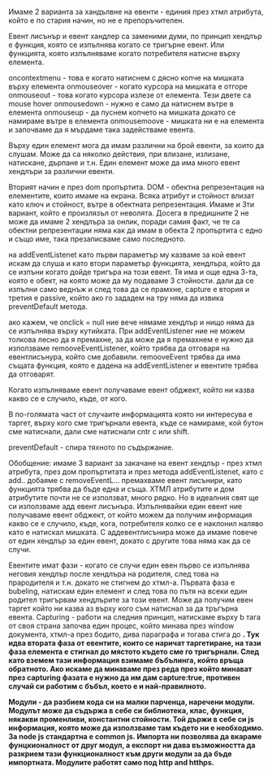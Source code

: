Имаме 2 варианта за хандълвне на евенти - единия през хтмл атрибута, който е по стария начин, но не е препоръчителен.

Евент лисънър и евент хандлер са заменими думи, по принцип хендлър е функция, която се изпълнява когато се тригърне евент. Или функцията, която изпълняваме когато потребителя натисне върху елемента.

oncontextmenu - това е когато натиснем с дясно копче на мишката върху елемента
onmouseover - когато курсора на мишката е отгоре
onmouseout - това когато курсора излезе от елемента. Тези двете са mouse hover
onmousedown  - нужно е само да натиснем вътре в елемента
onmouseup - да пуснем копчето на мишката докато се намираме вътре в елемента
onmousemoove - мишката ни е на елемента и започваме да я мърдаме така задействаме евента. 

Върху един елемент мога да имам различни на брой евенти, за които да слушам. Може да са няколко действия, при влизане, излизане, натискане, дърпане и т.н. Един елемент може да има много евент хендлъри за различни евенти. 

Вторият начин е през dom пропъртита. DOM - обектна репрезентация на елементите, които имаме на екрана. Всяка атрибут и стойност влизат като ключ и стойност, вътре в обектната репрезентация.
Имаме и 3ти вариант, който е произлязъл от неволята. Досега в предишните 2 не може да имаме 2 хендлъра за онлик, поради самия факт, че те са обектни репрезентации няма как да имам в обекта 2 пропъртита с едно и също име, така презаписваме само последното. 

на addEventListenet като първи параметър му казваме за кой евент искам да слуша и като втори параметър функцията, хендлъра, който да се изпъни когато дойде тригъра на този евент. Тя има и още една 3-та, която е обект, на която може да му подаваме 3 стойности. дали да се изпълни само веднъж и след това да се прамхне, capture е втория и третия е passive, който ако го зададем на тру няма да извика preventDefault метода.

ако кажем, че onclick = null ние вече нямаме хендлър и нищо няма да се изпълнява върху кутийката. При addEventListener ние не можем толкова лесно да я премахне, за да може да я премахнем е нужно да използваме remooveEventListener, който трябва да отговаря на евентлисънура, който сме добавили. remooveEvent трябва да има същата функция, която е дадена на addEventListener и евентите трябва да отговарят. 

Когато изпълняваме евент получаваме евент обджект, който ни казва какво се е случило, къде, от кого. 

В по-голямата част от случаите информацията която ни интересува е таргет, върху кого сме тригърнали евента, къде се намираме, кой бутон сме натиснали, дали сме натиснали cntr c или shift.

preventDefault - спира тяхното по съдържание. 

Обобщение: имаме 3 вариант за закачане на евент хендлър - през хтмл атрибута, през дом пропъртитата и през метода addEventListenet, като с add.. добаяме с removeEventL... премахваме евент лисънири, като функцията трябва да бъде една и съща. ХТМЛ атрибутите и дом атрибутите почти не се използват, много рядко. Но в идеалния свят ще си използваме адд евент лисънъра. Изпълнявайки един евент ние получаваме евент обджект, от който можем да получим информация какво се е случило, къде, кога, потребителя колко се е наклонил наляво като е натискал мишката. С аддевентлисънира може да имаме повече от един хендлър за един евент, докато с другите това няма как да се случи. 

Евентите имат фази - когато се случи един евен първо се изпълнява неговия хендлър после хендлъра на родителя, след това на прародителя и т.н. докато не стигнем до хтмл-а. Първата фаза е bubеling, натискам един елемент и след това по пътя на всеки един родител тригървам хендлърите за този евент. Може да получим евен таргет който ни казва аз върху кого съм натиснал за да тръгърна евента. 
Capturing - работи на следния принцип, натискаме върху b тага от своя страна започва един процес, който минава през window документа, хтмл-а през бодито, дива параграфа и тогава стига до <b>. Тук идва втората фаза от евентите, които се наричат таргетиране, на тази фаза елемента е стигнал до мястото където сме го тригърнали. След като вземем тази информация взимаме бъбълинга, който връща обратното. Ако искаме да минаваме през реда през който минават през capturing фазата е нужно да им дам capture:true, противен случай си работим с бъбъл, което е и най-правилното. 


Модули - да разбием кода си на малки парченца, наречени модули. Модулът може да съдържа в себе си библиотека, клас, функция, някакви променливи, константни стойности. Той държи в себе си js информация, която може да използваме там където ни е необходимо. За node js стандартна е common js. Импорта ни позволява да вкараме фунцкионалност от друг модул, а експорт ни дава възможността да разкрием тази функционалност към други модули за да бъде импортната. Модулите работят само под http and htthps. 
